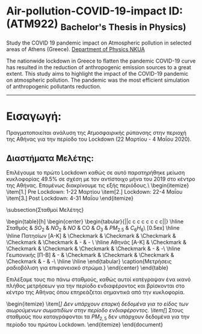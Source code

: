 # Air-pollution-COVID-19-impact  ID:(ATM922) <sub>Bachelor's Thesis in Physics)<sub> 


Study the COVID 19 pandemic impact on Atmospheric pollution in selected areas of Athens (Greece). [Department of Physics NKUA](https://www.phys.uoa.gr)

The nationwide lockdown in Greece to flatten the pandemic COVID-19 curve has resulted in the reduction of anthropogenic emission sources to a great extent. This study aims to highlight  the impact of the COVID-19 pandemic on atmospheric pollution.  The pandemic was the most efficient simulation of  anthropogenic pollutants reduction. 

-----
# Eισαγωγή:

Πραγματοποιείται  ανάλυση της Ατμοσφαιρικής ρύπανσης στην περιοχή της Αθήνας για την περίοδο του Lockdown (22 Mαρτίου - 4 Μαΐου 2020).

## Διαστήματα Μελέτης:

Επιλέγουμε το πρώτο  Lockdown καθώς σε αυτό παρατηρήθηκε μείωση κυκλοφορίας 49.5% σε σχέση με τον αντίστοιχο μήνα του 2019 στο κέντρο της Αθήνας. Επομένως διακρίνουμε τις εξής περιόδους.\\
\begin{itemize}
 \item[1.] Pre Lockdown: 1-22 Μαρτίου 
 \item[2.]  Lockdown: 22-4 Μαΐου 
 \item[3.] Post Lockdown: 4-31 Μαΐου
\end{itemize}


\subsection{Σταθμοί Μελέτης}

\begin{table}[h]
\begin{center}
\begin{tabular}{||c c c c c c c c||} 
 \hline
Σταθμός & $SO_{2}$ & $ΝΟ_{2}$ & $ΝΟ$  & CO & $O_{3}$ &  $PM_{2.5}$ & $C_{6}H_{6}$\\ [0.5ex] 
 \hline  
 \hline
Πατησίων [A-K] & \Checkmark & \Checkmark & \Checkmark  & \Checkmark  & \Checkmark & - & - \\
 \hline
Αθηνάς [A-K] & \Checkmark & \Checkmark & \Checkmark  & \Checkmark & \Checkmark & - & -\\
 \hline
Γεωπονικής [Π-Β] & - & \Checkmark & \Checkmark  & \Checkmark  & \Checkmark & - & -\\
 \hline \hline
\end{tabular}
\caption{Μετρήσεις ραδιοβόλιση για επιφανειακό στρώμα.}
\end{center}
\end{table}

Eπιλέξαμε τους πιο πάνω σταθμούς, καθώς αυτοί κατέγραψαν ένα ικανό πλήθος μετρήσεων για την περίοδο ενδιαφέροντος και βρίσκονται στο κέντρο της Αθήνας όπου επηρεάζεται σημαντικά από την κυκλοφορία.

\begin{itemize}
 \item[*] Δεν υπάρχουν επαρκή δεδομένα για το είδος των αιωρούμενων σωματιδίων στην περίοδο ενδιαφέροντος. 
 \item[*] Στους σταθμούς που καταγράφονται τα $PM_{2,5}$ δεν υπάρχουν δεδομένα για την περίοδο του πρώτου Lockdown. 
\end{itemize}
\end{document}
